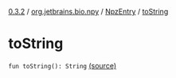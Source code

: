[0.3.2](../../index.md) / [org.jetbrains.bio.npy](../index.md) / [NpzEntry](index.md) / [toString](.)

# toString

`fun toString(): String` [(source)](https://github.com/JetBrains-Research/npy/blob/0.3.2/src/main/kotlin/org/jetbrains/bio/npy/Npz.kt#L209)
